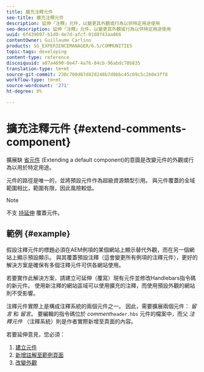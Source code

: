 ```yaml
---
title: 擴充注釋元件
seo-title: 擴充注釋元件
description: 延伸「注釋」元件，以變更其外觀或行為以供特定用途使用
seo-description: 延伸「注釋」元件，以變更其外觀或行為以供特定用途使用
uuid: 6f439097-b1d0-4e7d-afcf-01d8f43aa866
contentOwner: Guillaume Carlino
products: SG_EXPERIENCEMANAGER/6.5/COMMUNITIES
topic-tags: developing
content-type: reference
discoiquuid: a07a4690-0e47-4a76-84cb-96abdc70b835
translation-type: tm+mt
source-git-commit: 230c700d87d82d248b7d0bbc45c69c5c2b0e3ff8
workflow-type: tm+mt
source-wordcount: '271'
ht-degree: 0%

---
```



# 擴充注釋元件  {#extend-comments-component}

擴展缺 [省元件](client-customize.md#extensions) (Extending a default component)的意圖是改變元件的外觀或行為以用於特定用途。

元件的路徑是唯一的，並將預設元件作為超級資源類型引用。 與元件覆蓋的全域範圍相比，範圍有限，因此風險較低。

>[!NOTE]
>
>不支 [持延伸](client-customize.md#overlays) 覆蓋元件。


## 範例 {#example}

假設注釋元件的標題必須在AEM例項的某個網站上顯示替代外觀，而在另一個網站上顯示預設顯示。 與其覆蓋預設注釋（這會變更所有例項的注釋元件），更好的解決方案是確保有多個注釋元件可供各網站使用。

若要實作此解決方案，請建立可延伸（覆寫）現有元件並修改Handlebars指令碼的新元件。 使用新注釋的網站區域可以使用擴充的注釋，而使用預設外觀的網站則不受影響。

注釋元件實際上是構成注釋系統的兩個元件之一。 因此，需要擴展兩個元件： *留言* 和 *留言*。 要編輯的指令碼位於 *comment*`header.hbs` 元件的檔案中，而父 *注釋元件* （注釋系統）則是作者實際新增至頁面的內容。

若要延伸意見，您必須：

1. [建立元件](extend-create-components.md)
1. [新增註解至範例頁面](extend-sample-page.md)
1. [改變外觀](extend-alter-appearance.md)

